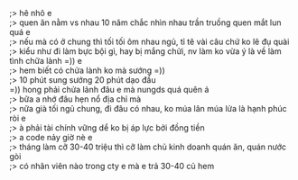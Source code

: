 ;> hê nhô e<br>
;> quen ăn nằm vs nhau 10 năm chắc nhìn nhau trần truồng quen mắt lun quá e<br>
;> nếu mà có ở chung thì tối tối ôm nhau ngủ, tỉ tê vài câu chứ ko lẽ đụ quài<br>
;> kiểu như đi làm bực bội gì, hay bị mắng chửi, nv làm ko vừa ý là về làm tình chữa lành =)) e<br>
;> hem biết có chửa lành ko mà sướng =))<br>
;> 10 phút sung sướng 20 phút dạo đầu<br>
=)) hong phải chửa lảnh đâu e mà nungds quá quên á<br>
;> bữa a nhớ đâu hẹn nổ địa chỉ mà<br>
;> nữa già tối ngủ chung, đi đâu có nhau, ko múa lân múa lửa là hạnh phúc ròi e<br>
;> à phải tài chính vững dể ko bị áp lực bởi đồng tiền<br>
;> a code nảy giờ nè e<br>
;> tháng làm cỡ 30-40 triệu thì cỡ làm chủ kinh doanh quán ăn, quán nước gòi<br>
;> có nhân viên nào trong cty e mà e trả 30-40 củ hem
